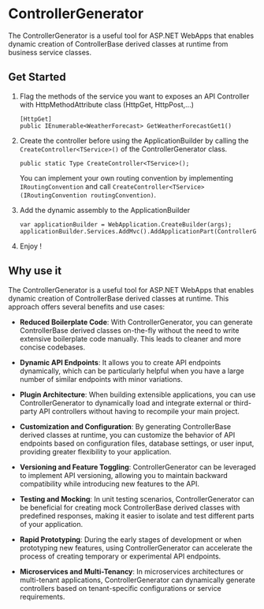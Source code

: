 # ControllerGenerator
The ControllerGenerator is a useful tool for ASP.NET WebApps that enables dynamic creation of ControllerBase derived classes at runtime from business service classes.

## Get Started
1. Flag the methods of the service you want to exposes an API Controller with HttpMethodAttribute class (HttpGet, HttpPost,...)
   ```
   [HttpGet]
   public IEnumerable<WeatherForecast> GetWeatherForecastGet1()
   ```
2. Create the controller before using the ApplicationBuilder by calling the ```CreateController<TService>()``` of the ControllerGenerator class.
   ```
   public static Type CreateController<TService>();
   ```

   You can implement your own routing convention by implementing ```IRoutingConvention``` and call ```CreateController<TService>(IRoutingConvention routingConvention)```.

3. Add the dynamic assembly to the ApplicationBuilder
   ```
   var applicationBuilder = WebApplication.CreateBuilder(args);
   applicationBuilder.Services.AddMvc().AddApplicationPart(ControllerGenerator.ControllerGenerator.DynamicAssembly);
   ```
4. Enjoy !

## Why use it
The ControllerGenerator is a useful tool for ASP.NET WebApps that enables dynamic creation of ControllerBase derived classes at runtime. This approach offers several benefits and use cases:
- **Reduced Boilerplate Code**: With ControllerGenerator, you can generate ControllerBase derived classes on-the-fly without the need to write extensive boilerplate code manually. This leads to cleaner and more concise codebases.

- **Dynamic API Endpoints**: It allows you to create API endpoints dynamically, which can be particularly helpful when you have a large number of similar endpoints with minor variations.

- **Plugin Architecture**: When building extensible applications, you can use ControllerGenerator to dynamically load and integrate external or third-party API controllers without having to recompile your main project.

- **Customization and Configuration**: By generating ControllerBase derived classes at runtime, you can customize the behavior of API endpoints based on configuration files, database settings, or user input, providing greater flexibility to your application.

- **Versioning and Feature Toggling**: ControllerGenerator can be leveraged to implement API versioning, allowing you to maintain backward compatibility while introducing new features to the API.

- **Testing and Mocking**: In unit testing scenarios, ControllerGenerator can be beneficial for creating mock ControllerBase derived classes with predefined responses, making it easier to isolate and test different parts of your application.

- **Rapid Prototyping**: During the early stages of development or when prototyping new features, using ControllerGenerator can accelerate the process of creating temporary or experimental API endpoints.

- **Microservices and Multi-Tenancy**: In microservices architectures or multi-tenant applications, ControllerGenerator can dynamically generate controllers based on tenant-specific configurations or service requirements.
